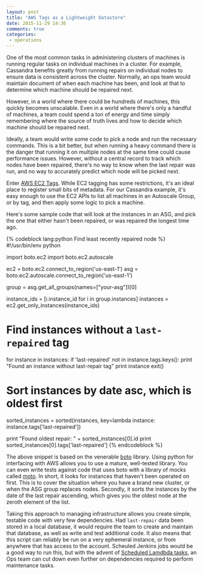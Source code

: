 ```yaml
---
layout: post
title: "AWS Tags as a Lightweight Datastore"
date: 2015-11-29 14:36
comments: true
categories: 
 - operations
---
```


One of the most common tasks in administering clusters of machines is running regular tasks on individual machines in a cluster. For example, Cassandra benefits greatly from running repairs on individual nodes to ensure data is consistent across the cluster. Normally, an ops team would maintain document of when each machine has been, and look at that to determine which machine should be repaired next.

However, in a world where there could be hundreds of machines, this quickly becomes unscalable. Even in a world where there's only a handful of machines, a team could spend a ton of energy and time simply remembering where the source of truth lives and how to decide which machine should be repaired next.

<!-- more -->

Ideally, a team would write some code to pick a node and run the necessary commands. This is a bit better, but when running a heavy command there is the danger that running it on multiple nodes at the same time could cause performance issues. However, without a central record to track which nodes have been repaired, there's no way to know when the last repair was run, and no way to accurately predict which node will be picked next.

Enter [AWS EC2 Tags](http://docs.aws.amazon.com/AWSEC2/latest/UserGuide/Using_Tags.html). While EC2 tagging has some restrictions, it's an ideal place to register small bits of metadata. For our Cassandra example, it's easy enough to use the EC2 APIs to list all machines in an Autoscale Group, or by tag, and then apply some logic to pick a machine.

Here's some sample code that will look at the instances in an ASG, and pick the one that either hasn't been repaired, or was repaired the longest time ago.

{% codeblock lang:python Find least recently repaired node %}
#!/usr/bin/env python

import boto.ec2
import boto.ec2.autoscale

ec2 = boto.ec2.connect_to_region('us-east-1')
asg = boto.ec2.autoscale.connect_to_region('us-east-1')

group = asg.get_all_groups(names=["your-asg"])[0]

instance_ids = [i.instance_id for i in group.instances]
instances = ec2.get_only_instances(instance_ids)

# Find instances without a `last-repaired` tag
for instance in instances:
    if 'last-repaired' not in instance.tags.keys():
        print "Found an instance without last-repair tag"
        print instance
        exit()

# Sort instances by date asc, which is oldest first
sorted_instances = sorted(instances, key=lambda instance: instance.tags['last-repaired'])

print "Found oldest repair: " + sorted_instances[0].id
print sorted_instances[0].tags['last-repaired']
{% endcodeblock %}

The above snippet is based on the venerable [boto](http://boto.readthedocs.org/en/latest/) library. Using python for interfacing with AWS allows you to use a mature, well-tested library. You can even write tests against code that uses boto with a library of mocks called [moto](https://github.com/spulec/moto). In short, it looks for instances that haven't been operated on first. This is to cover the situation where you have a brand new cluster, or when the ASG group replaces nodes. Secondly, it sorts the instances by the date of the last repair ascending, which gives you the oldest node at the zeroth element of the list.

Taking this approach to managing infrastructure allows you create simple, testable code with very few dependencies. Had `last-repair` data been stored in a local database, it would require the team to create and maintain that database, as well as write and test additional code. It also means that this script can reliably be run on a very ephemeral instance, or from anywhere that has access to the account. Scheuled Jenkins jobs would be a good way to run this, but with the advent of [Scheduled Lamdbda tasks](http://docs.aws.amazon.com/lambda/latest/dg/getting-started-scheduled-events.html), an Ops team can cut down even further on dependencies required to perform maintenance tasks.  

